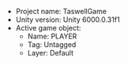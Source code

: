 <!-- UNITY CODE ASSIST INSTRUCTIONS START -->
- Project name: TaswellGame
- Unity version: Unity 6000.0.31f1
- Active game object:
  - Name: PLAYER
  - Tag: Untagged
  - Layer: Default
<!-- UNITY CODE ASSIST INSTRUCTIONS END -->